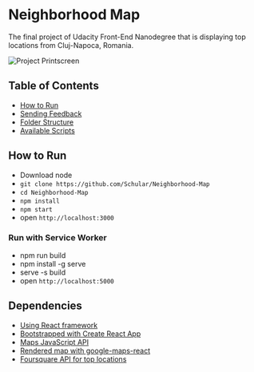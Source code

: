 # Neighborhood Map
The final project of Udacity Front-End Nanodegree that is displaying top locations from Cluj-Napoca, Romania.

![Project Printscreen](https://preview.ibb.co/fp00Fz/PROJECT.png "Project Printscreen")

## Table of Contents

- [How to Run](#how-to-run)
- [Sending Feedback](#sending-feedback)
- [Folder Structure](#folder-structure)
- [Available Scripts](#available-scripts)

## How to Run
* Download node
* `git clone https://github.com/Schular/Neighborhood-Map`
* `cd Neighborhood-Map`
* `npm install`
* `npm start`
* open `http://localhost:3000`

### Run with Service Worker
* npm run build
* npm install -g serve
* serve -s build
* open `http://localhost:5000`

## Dependencies
* [Using React framework](https://reactjs.org/)
* [Bootstrapped with Create React App](https://github.com/facebook/create-react-app)
* [Maps JavaScript API](https://developers.google.com/maps/documentation/javascript/tutorial)
* [Rendered map with google-maps-react](https://github.com/fullstackreact/google-maps-react)
* [Foursquare API for top locations](https://foursquare.com/)